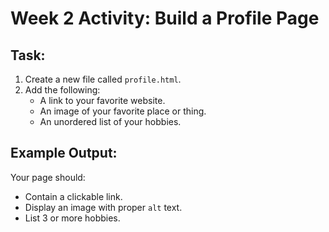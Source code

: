 # Week 2 Activity: Build a Profile Page

## Task:

1. Create a new file called `profile.html`.
2. Add the following:
   - A link to your favorite website.
   - An image of your favorite place or thing.
   - An unordered list of your hobbies.

## Example Output:

Your page should:

- Contain a clickable link.
- Display an image with proper `alt` text.
- List 3 or more hobbies.
